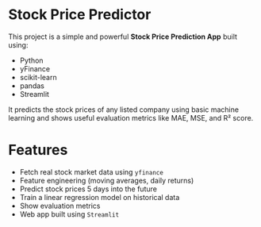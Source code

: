 #  Stock Price Predictor

This project is a simple and powerful **Stock Price Prediction App** built using:
-  Python
-  yFinance
-  scikit-learn
-  pandas
-  Streamlit 

It predicts the stock prices of any listed company using basic machine learning and shows useful evaluation metrics like MAE, MSE, and R² score.

 #  Features

- Fetch real stock market data using `yfinance`
- Feature engineering (moving averages, daily returns)
- Predict stock prices 5 days into the future
- Train a linear regression model on historical data
- Show evaluation metrics
- Web app built using `Streamlit`

